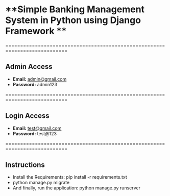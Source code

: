 # **Simple Banking Management System in Python using Django Framework **

===========================================================================
## **Admin Access**
- **Email:** admin@gmail.com
- **Password:** admin123

===========================================================================
## **Login Access**
- **Email:** test@gmail.com
- **Password:** test@123

===========================================================================
## **Instructions**
- Install the Requirements: pip install -r requirements.txt
- python manage.py migrate
- And finally, run the application: python manage.py runserver
